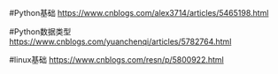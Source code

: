 #Python基础
    https://www.cnblogs.com/alex3714/articles/5465198.html
    
#Python数据类型
    https://www.cnblogs.com/yuanchenqi/articles/5782764.html
    
 #linux基础
   https://www.cnblogs.com/resn/p/5800922.html
 
 
